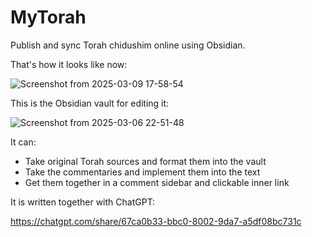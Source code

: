 # MyTorah

Publish and sync Torah chidushim online using Obsidian.

That's how it looks like now:

![Screenshot from 2025-03-09 17-58-54](https://github.com/user-attachments/assets/7b8bcf96-fe3c-4e2a-a341-720d7735cc94)

This is the Obsidian vault for editing it:

![Screenshot from 2025-03-06 22-51-48](https://github.com/user-attachments/assets/39a42336-28c5-493e-9386-c090e730cb9e)

It can:

- Take original Torah sources and format them into the vault
- Take the commentaries and implement them into the text
- Get them together in a comment sidebar and clickable inner link

It is written together with ChatGPT:

https://chatgpt.com/share/67ca0b33-bbc0-8002-9da7-a5df08bc731c

